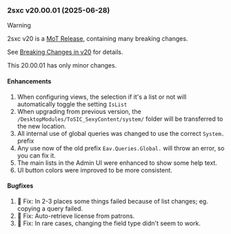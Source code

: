 
### 2sxc v20.00.01 (2025-06-28)

> [!WARNING]
> 2sxc v20 is a [MoT Release](xref:Abyss.Releases.Management.PolicyMot), containing many breaking changes.
>
> See [Breaking Changes in v20](xref:Abyss.Releases.History.V20.Breaking) for details.

This 20.00.01 has only minor changes.

#### Enhancements

1. When configuring views, the selection if it's a list or not will automatically toggle the setting `IsList`
1. When upgrading from previous version, the `/DesktopModules/ToSIC_SexyContent/system/` folder will be transferred to the new location.
1. All internal use of global queries was changed to use the correct `System.` prefix
1. Any use now of the old prefix `Eav.Queries.Global.` will throw an error, so you can fix it.
1. The main lists in the Admin UI were enhanced to show some help text.
1. UI button colors were improved to be more consistent.

#### Bugfixes

1. 🐞 Fix: In 2-3 places some things failed because of list changes; eg. copying a query failed.
1. 🐞 Fix: Auto-retrieve license from patrons.
1. 🐞 Fix: In rare cases, changing the field type didn't seem to work.
